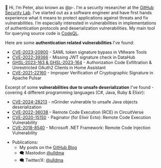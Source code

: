 👋 Hi, I’m Peter, also known as @p-. I'm a security researcher at the [GitHub Security Lab](https://securitylab.github.com/). I've started out as a software engineer and have first hands experience what it means to protect applications against threats and fix vulnerabilities.
I’m especially interested in vulnerabilities in implementations of authentication protocols and deserialization vulnerabilities. My main tool for querying source code is [CodeQL](https://codeql.github.com/).

Here are some **authentication related vulnerabilities** I've found:

* [CVE-2023-20900](https://support.broadcom.com/web/ecx/support-content-notification/-/external/content/SecurityAdvisories/0/23664) - SAML token signature bypass in VMware Tools
* [CVE-2022-39366](https://github.blog/2023-03-03-github-security-lab-audited-datahub-heres-what-they-found/) - Missing JWT signature check in DataHub
* [GHSL-2023-163 & GHSL-2023-164](https://github.blog/2023-11-30-securing-our-home-labs-home-assistant-code-review/) - Authorization Code Exfiltration & Unrestricted OAuth2 Clients in Home Assistant
* [CVE-2021-22160](https://www.openwall.com/lists/oss-security/2021/05/25/4) - Improper Verification of Cryptographic Signature in Apache Pulsar

Excerpt of some **vulnerabilities due to unsafe deserialization** I've found - covering 4 different programming languages (C#, Java, Ruby & Elixir):

* [CVE-2024-28213](https://github.com/advisories/GHSA-j7jm-8gf5-frcm) - nGrinder vulnerable to unsafe Java objects deserialization
* [CVE-2022-36038](https://securitylab.github.com/advisories/GHSL-2022-069_CircuitVerse/) - Remote Code Execution (RCE) in CircuitVerse
* [CVE-2020-15150](https://github.com/duffelhq/paginator/security/advisories/GHSA-w98m-2xqg-9cvj) - Paginator (for Elixir Ecto): Remote Code Execution Vulnerability
* [CVE-2018-8540](https://msrc.microsoft.com/update-guide/en-US/advisory/CVE-2018-8540) - Microsoft .NET Framework: Remote Code Injection Vulnerability


- Publications:
    - My posts on the [GitHub Blog](https://github.blog/author/stockli/)
    - 🗨️ Mastodon [@ulldma](https://infosec.exchange/@ulldma)
    - 🗨️ Twitter/X: [@ulldma](https://twitter.com/ulldma)

